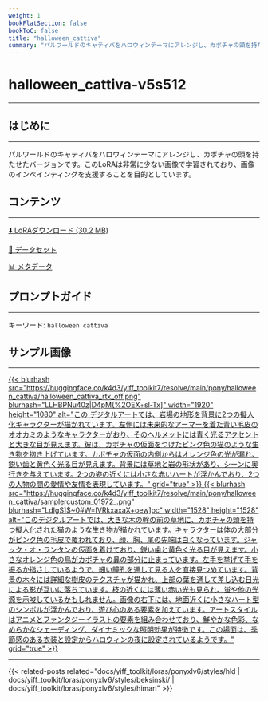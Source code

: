 ```yaml
---
weight: 1
bookFlatSection: false
bookToC: false
title: "halloween_cattiva"
summary: "パルワールドのキャティバをハロウィンテーマにアレンジし、カボチャの頭を持たせたバージョン。"
---
```


<!--markdownlint-disable MD025 MD033 -->

# halloween_cattiva-v5s512

---

## はじめに

---

パルワールドのキャティバをハロウィンテーマにアレンジし、カボチャの頭を持たせたバージョンです。このLoRAは非常に少ない画像で学習されており、画像のインペインティングを支援することを目的としています。

## コンテンツ

---

[⬇️ LoRAダウンロード (30.2 MB)](https://huggingface.co/k4d3/yiff_toolkit7/resolve/main/pony/halloween_cattiva/hallowen_cattiva-v5s512.safetensors)

[📐 データセット](https://huggingface.co/datasets/k4d3/halloween_cattiva)

[📊 メタデータ](https://huggingface.co/k4d3/yiff_toolkit7/resolve/main/pony/halloween_cattiva/hallowen_cattiva-v5s512.json)

## プロンプトガイド

---

キーワード: `halloween cattiva`

## サンプル画像

---

<div class="image-grid">
  <div class="image-grid-container">
    <a href="https://huggingface.co/k4d3/yiff_toolkit7/resolve/main/pony/halloween_cattiva/halloween_cattiva_rtx_off.png">
    {{< blurhash
      src="https://huggingface.co/k4d3/yiff_toolkit7/resolve/main/pony/halloween_cattiva/halloween_cattiva_rtx_off.png"
      blurhash="LLHBPNu40z|D4pM{%2OEX+sl-Tx]"
      width="1920"
      height="1080"
      alt="この デジタルアートでは、岩場の地形を背景に2つの擬人化キャラクターが描かれています。左側には未来的なアーマーを着た青い毛皮のオオカミのようなキャラクターがおり、そのヘルメットには青く光るアクセントと大きな目が見えます。彼は、カボチャの仮面をつけたピンク色の猫のような生き物を抱き上げています。カボチャの仮面の内側からはオレンジ色の光が漏れ、鋭い歯と黄色く光る目が見えます。背景には草地と岩の形状があり、シーンに奥行きを与えています。2つの姿の近くには小さな赤いハートが浮かんでおり、2つの人物の間の愛情や友情を表現しています。"
      grid="true"
    >}}
    </a>
    <a href="https://huggingface.co/k4d3/yiff_toolkit7/resolve/main/pony/halloween_cattiva/samplercustom_01972_.png">
    {{< blurhash
      src="https://huggingface.co/k4d3/yiff_toolkit7/resolve/main/pony/halloween_cattiva/samplercustom_01972_.png"
      blurhash="LdIgS]$~0#W=IVRkxaxaX+oew]oc"
      width="1528"
      height="1528"
      alt="このデジタルアートでは、大きな木の幹の前の草地に、カボチャの頭を持つ擬人化された猫のような生き物が描かれています。キャラクターは体の大部分がピンク色の毛皮で覆われており、顔、胸、尾の先端は白くなっています。ジャック・オ・ランタンの仮面を着けており、鋭い歯と黄色く光る目が見えます。小さなオレンジ色の鳥がカボチャの鼻の部分に止まっています。左手を挙げて手を振るか指さしているようで、細い瞳孔を通して見る人を直接見つめています。背景の木々には詳細な樹皮のテクスチャが描かれ、上部の葉を通して差し込む日光による影が互いに落ちています。枝の近くには薄い赤い光も見られ、蛍や他の光源を示唆しているかもしれません。画像の右下には、地面近くに小さなハート型のシンボルが浮かんでおり、遊び心のある要素を加えています。アートスタイルはアニメとファンタジーイラストの要素を組み合わせており、鮮やかな色彩、なめらかなシェーディング、ダイナミックな照明効果が特徴です。この場面は、季節感のある衣装と設定からハロウィンの夜に設定されているようです。"
      grid="true"
    >}}
    </a>
  </div>
</div>

---

<!--
HUGO_SEARCH_EXCLUDE_START
-->
{{< related-posts related="docs/yiff_toolkit/loras/ponyxlv6/styles/hld | docs/yiff_toolkit/loras/ponyxlv6/styles/beksinski/ | docs/yiff_toolkit/loras/ponyxlv6/styles/himari" >}}
<!--
HUGO_SEARCH_EXCLUDE_END
-->

